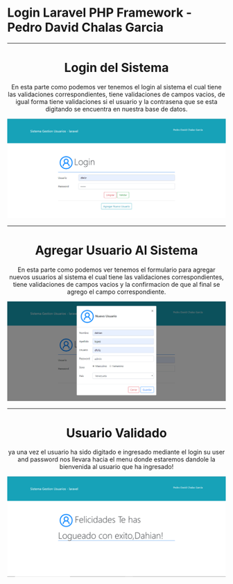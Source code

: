 # Login Laravel PHP Framework - Pedro David Chalas Garcia


<center>
<hr>
<h1> Login del Sistema  </h1>
<p> En esta parte como podemos ver tenemos el login al sistema el cual tiene las validaciones correspondientes, tiene validaciones de campos vacios, de igual forma tiene validaciones si el usuario y la contrasena que se esta digitando se encuentra en nuestra base de datos.  </p>
<p> <img src="https://raw.githubusercontent.com/pedro-chal/gestion-usuario-laravel/master/resources/assets/vistas/login.png"> </p>
<hr>
<h1> Agregar Usuario Al Sistema  </h1>
<p> En esta parte como podemos ver tenemos el formulario para agregar nuevos usuarios al sistema el cual tiene las validaciones correspondientes, tiene validaciones de campos vacios y la confirmacion de que al final se agrego el campo correspondiente.  </p>
<p> <img src="https://raw.githubusercontent.com/pedro-chal/gestion-usuario-laravel/master/resources/assets/vistas/registrar.png"> </p>
<hr>
<h1> Usuario Validado  </h1>
<p> ya una vez el usuario ha sido digitado e ingresado mediante el login su user and password nos llevara hacia el menu donde estaremos dandole la bienvenida al usuario que ha ingresado!  </p>
<p> <img src="https://raw.githubusercontent.com/pedro-chal/gestion-usuario-laravel/master/resources/assets/vistas/logueado.png"> </p>
</center>